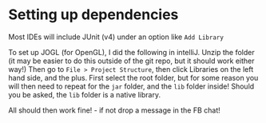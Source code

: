 # Setting up dependencies

Most IDEs will include JUnit (v4) under an option like `Add Library`

To set up JOGL (for OpenGL), I did the following in intelliJ. Unzip the folder (it may be easier to do this outside of the git repo, but it should work either way!) Then go to `File > Project Structure`, then click Libraries on the left hand side, and the plus. First select the root folder, but for some reason you will then need to repeat for the `jar` folder, and the `lib` folder inside! Should you be asked, the `lib` folder is a native library.

All should then work fine! - if not drop a message in the FB chat!
